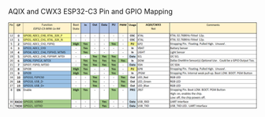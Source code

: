 AQIX and CWX3 ESP32-C3 Pin and GPIO Mapping

![AQIX and CWX3 ESP32-C3 Pin and GPIO Mapping](AQIX%20CWX3%20ESP32%E2%80%90C3%20Pin%20Mapping.png)